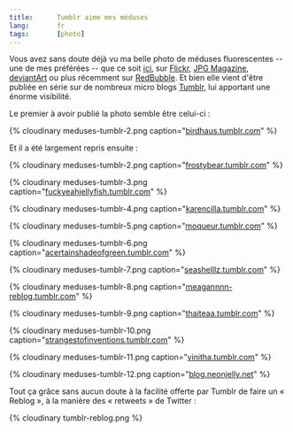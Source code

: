 ```yaml
---
title:      Tumblr aime mes méduses
lang:       fr
tags:       [photo]
---
```


Vous avez sans doute déjà vu ma belle photo de méduses fluorescentes -- une de mes préférées -- que ce soit [ici](/2008/07/meduses-fluorescentes.html), sur [Flickr](http://www.flickr.com/photos/nicolas-hoizey/2632478734/), [JPG Magazine](http://www.jpgmag.com/photos/809995), [deviantArt](http://nhoizey.deviantart.com/art/Fluorescent-Jellyfish-90477061) ou plus récemment sur [RedBubble](http://www.redbubble.com/people/nhoizey/art/4542942-3-fluorescent-jellyfishes). Et bien elle vient d'être publiée en série sur de nombreux micro blogs [Tumblr](http://www.tumblr.com/), lui apportant une énorme visibilité.

Le premier à avoir publié la photo semble être celui-ci :


{% cloudinary meduses-tumblr-2.png caption="[birdhaus.tumblr.com](http://birdhaus.tumblr.com/post/407643793/nicolas-hoizey)" %}


Et il a été largement repris ensuite :


{% cloudinary meduses-tumblr-2.png caption="[frostybear.tumblr.com](http://frostybear.tumblr.com/post/407748576/fuckyeahjellyfish-birdhaus-nicolas-hoizey)" %}




{% cloudinary meduses-tumblr-3.png caption="[fuckyeahjellyfish.tumblr.com](http://fuckyeahjellyfish.tumblr.com/post/407648432/birdhaus-nicolas-hoizey)" %}




{% cloudinary meduses-tumblr-4.png caption="[karencilla.tumblr.com](http://karencilla.tumblr.com/post/407665077/isnt-gods-creation-amazing-birdhaus-nicolas)" %}




{% cloudinary meduses-tumblr-5.png caption="[moqueur.tumblr.com](http://moqueur.tumblr.com/post/407674522/birdhaus-nicolas-hoizey)" %}




{% cloudinary meduses-tumblr-6.png caption="[acertainshadeofgreen.tumblr.com](http://acertainshadeofgreen.tumblr.com/post/407687092/fuckyeahjellyfish-birdhaus-nicolas-hoizey)" %}




{% cloudinary meduses-tumblr-7.png caption="[seashelllz.tumblr.com](http://seashelllz.tumblr.com/post/407754310/fuckyeahjellyfish-birdhaus-nicolas-hoizey)" %}




{% cloudinary meduses-tumblr-8.png caption="[meagannnn-reblog.tumblr.com](http://meagannnn-reblog.tumblr.com/post/407784792)" %}




{% cloudinary meduses-tumblr-9.png caption="[thaiteaa.tumblr.com](http://thaiteaa.tumblr.com/post/407819743/fuckyeahjellyfish-birdhaus-nicolas-hoizey)" %}




{% cloudinary meduses-tumblr-10.png caption="[strangestofinventions.tumblr.com](http://strangestofinventions.tumblr.com/post/408117688/fuckyeahjellyfish-birdhaus-nicolas-hoizey)" %}




{% cloudinary meduses-tumblr-11.png caption="[vinitha.tumblr.com](http://vinitha.tumblr.com/post/408123360/fuckyeahjellyfish-birdhaus-nicolas-hoizey)" %}




{% cloudinary meduses-tumblr-12.png caption="[blog.neonjelly.net](http://blog.neonjelly.net/post/407851083/fuckyeahjellyfish-birdhaus-nicolas-hoizey)" %}


Tout ça grâce sans aucun doute à la facilité offerte par Tumblr de faire un « Reblog », à la manière des « retweets » de Twitter :

{% cloudinary tumblr-reblog.png %}

